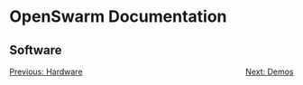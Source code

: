 # OpenSwarm Documentation

## Software

<p style="text-align:left;">
    <a href=03-Hardware.md>Previous: Hardware</a>
    <span style="float:right;">
       <a href=05-Demos.md>Next: Demos</a>
    </span>
</p>
